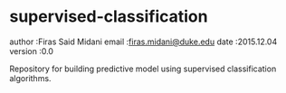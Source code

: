 # supervised-classification

author           :Firas Said Midani
email            :firas.midani@duke.edu
date             :2015.12.04
version          :0.0

Repository for building predictive model using supervised classification algorithms.

